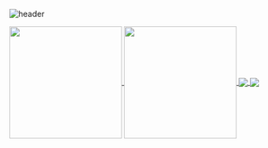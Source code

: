 ![header](https://capsule-render.vercel.app/api?type=venom&color=auto&height=300&section=header&desc=Now%20loading:%20future%20frontend%20developer%20.%20.%20.&descAlignY=35&text=Hi,%20I'm%20Sarang%20Cheon!-nl-Welcome%20to%20my%20Github.&fontSize=40&theme=nord)



<a href="https://github.com/anuraghazra/github-readme-stats">
  <img height=200 align="center" src="https://github-readme-stats.vercel.app/api?username=rabbit-onion" />
</a>
<a href="https://github.com/anuraghazra/convoychat">
  <img height=200 align="center" src="https://github-readme-stats.vercel.app/api/top-langs?username=rabbit-onion&layout=compact&langs_count=8&card_width=320" />
</a>

<a href="https://github.com/anuraghazra/github-readme-stats">
  <img align="center" src="https://github-readme-stats.vercel.app/api/pin/?username=rabbit-onion&repo=universe" />
</a>
<a href="https://github.com/anuraghazra/convoychat">
  <img align="center" src="https://github-readme-stats.vercel.app/api/pin/?username=2mightyMt&repo=diptyque" />
</a>
